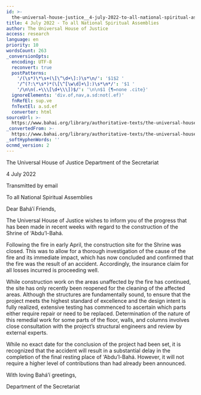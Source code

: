 ```yaml
---
id: >-
  the-universal-house-justice__4-july-2022-to-all-national-spiritual-assemblies__2502006183__en
title: 4 July 2022 - To all National Spiritual Assemblies
author: The Universal House of Justice
access: research
language: en
priority: 10
wordsCount: 263
_conversionOpts:
  encoding: UTF-8
  reconvert: true
  postPatterns:
    '/(\s*)\*\s+(\[\^\d+\]:)\s*\n/': '$1$2 '
    '/^(?:\*\s*)*(\[\^[\w\d]+\]:)\s*\n*/': '$1 '
    '/\n\n(.+\\\[\d+\\\])$/': '\n\n$1 {¶=none .cite}'
  ignoreElements: 'div.of,nav,a.sd:not(.ef)'
  fnRefEl: sup.ve
  fnTextEl: a.sd.ef
  converter: html
sourceUrl: >-
  https://www.bahai.org/library/authoritative-texts/the-universal-house-of-justice/messages/20220704_001/20220704_001.xhtml
_convertedFrom: >-
  https://www.bahai.org/library/authoritative-texts/the-universal-house-of-justice/messages/20220704_001/20220704_001.xhtml
_softHyphenWords: ''
ocnmd_version: 2
---
```

The Universal House of Justice
Department of the Secretariat

4 July 2022

Transmitted by email

To all National Spiritual Assemblies

Dear Bahá’í Friends,

The Universal House of Justice wishes to inform you of the progress that has been made in recent weeks with regard to the construction of the Shrine of ‘Abdu’l-Bahá.

Following the fire in early April, the construction site for the Shrine was closed. This was to allow for a thorough investigation of the cause of the fire and its immediate impact, which has now concluded and confirmed that the fire was the result of an accident. Accordingly, the insurance claim for all losses incurred is proceeding well.

While construction work on the areas unaffected by the fire has continued, the site has only recently been reopened for the cleaning of the affected areas. Although the structures are fundamentally sound, to ensure that the project meets the highest standard of excellence and the design intent is fully realized, extensive testing has commenced to ascertain which parts either require repair or need to be replaced. Determination of the nature of this remedial work for some parts of the floor, walls, and columns involves close consultation with the project’s structural engineers and review by external experts.

While no exact date for the conclusion of the project had been set, it is recognized that the accident will result in a substantial delay in the completion of the final resting place of ‘Abdu’l-Bahá. However, it will not require a higher level of contributions than had already been announced.

With loving Bahá’í greetings,

Department of the Secretariat

